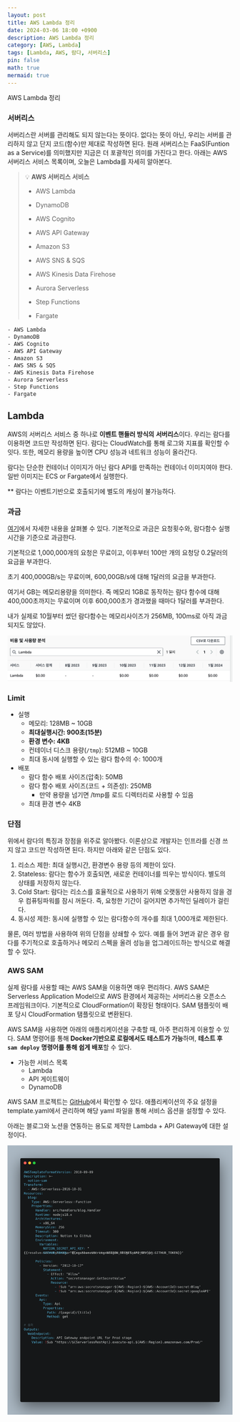 ```yaml
---
layout: post
title: AWS Lambda 정리
date: 2024-03-06 18:00 +0900 
description: AWS Lambda 정리
category: [AWS, Lambda] 
tags: [Lambda, AWS, 람다, 서버리스] 
pin: false
math: true
mermaid: true
---
```

AWS Lambda 정리
<!--more-->


### 서버리스


서버리스란 서버를 관리해도 되지 않는다는 뜻이다. 없다는 뜻이 아닌, 우리는 서버를 관리하지 않고 단지 코드(함수)만 제대로 작성하면 된다. 원래 서버리스는 FaaS(Funtion as a Service)를 의미했지만 지금은 더 포괄적인 의미를 가진다고 한다. 아래는 AWS 서버리스 서비스 목록이며, 오늘은 Lambda를 자세히 알아본다.


> 💡 **AWS 서버리스 서비스**  
> - AWS Lambda  
>   
> - DynamoDB  
>   
> - AWS Cognito  
>   
> - AWS API Gateway  
>   
> - Amazon S3  
>   
> - AWS SNS & SQS  
>   
> - AWS Kinesis Data Firehose  
>   
> - Aurora Serverless  
>   
> - Step Functions  
>   
> - Fargate

	- AWS Lambda
	- DynamoDB
	- AWS Cognito
	- AWS API Gateway
	- Amazon S3
	- AWS SNS & SQS
	- AWS Kinesis Data Firehose
	- Aurora Serverless
	- Step Functions
	- Fargate

## Lambda


AWS의 서버리스 서비스 중 하나로 **이벤트 핸들러 방식의** **서버리스**이다. 우리는 람다를 이용하면 코드만 작성하면 된다. 람다는 CloudWatch를 통해 로그와 지표를 확인할 수 잇다. 또한, 메모리 용량을 높이면 CPU 성능과 네트워크 성능이 올라간다. 


람다는 단순한 컨테이너 이미지가 아닌 람다 API를 만족하는 컨테이너 이미지여야 한다. 일반 이미지는 ECS or Fargate에서 실행한다.


** 람다는 이벤트기반으로 호출되기에 별도의 캐싱이 불가능하다.


### 과금


[여기](https://aws.amazon.com/lambda/pricing/)에서 자세한 내용을 살펴볼 수 있다. 기본적으로 과금은 요청횟수와, 람다함수 실행시간을 기준으로 과금한다.


기본적으로 1,000,000개의 요청은 무료이고, 이후부터 100만 개의 요청당 0.2달러의 요금을 부과한다. 


초기 400,000GB/s는 무료이며, 600,00GB/s에 대해 1달러의 요금을 부과한다. 


여기서 GB는 메모리용량을 의미한다. 즉 메모리 1GB로 동작하는 람다 함수에 대해 400,000초까지는 무료이며 이후 600,000초가 경과했을 때마다 1달러를 부과한다. 


내가 실제로 10월부터 썼던 람다함수는 메모리사이즈가 256MB, 100ms로 아직 과금되지도 않았다.


![Untitled.png](/assets/img/post/Lambda%20정리/2.png)


### Limit

- 실행
	- 메모리: 128MB ~ 10GB
	- **최대실행시간: 900초(15분)**
	- **환경 변수: 4KB**
	- 컨테이너 디스크 용량(`/tmp`): 512MB ~ 10GB
	- 최대 동시에 실행할 수 있는 람다 함수의 수: 1000개
- 배포
	- 람다 함수 배포 사이즈(압축): 50MB
	- 람다 함수 배포 사이즈(코드 + 의존성): 250MB
		- 만약 용량을 넘기면 /tmp를 로드 디렉터리로 사용할 수 있음
	- 최대 환경 변수 4KB

### 단점


위에서 람다의 특징과 장점을 위주로 알아봤다. 이론상으로 개발자는 인프라를 신경 쓰지 않고 코드만 작성하면 된다. 하지만 아래와 같은 단점도 있다.

1. 리소스 제한: 최대 실행시간, 환경변수 용량 등의 제한이 있다.
2. Stateless: 람다는 함수가 호출되면, 새로운 컨테이너를 띄우는 방식이다. 별도의 상태를 저장하지 않는다.
3. Cold Start: 람다는 리소스를 효율적으로 사용하기 위해 오랫동안 사용하지 않을 경우 컴퓨팅파워를 잠시 꺼둔다. 즉, 요청한 기간이 길어지면 추가적인 딜레이가 걸린다.
4. 동시성 제한: 동시에 실행할 수 있는 람다함수의 개수를 최대 1,000개로 제한된다.

물론, 여러 방법을 사용하여 위의 단점을 상쇄할 수 있다. 예를 들어 3번과 같은 경우 람다를 주기적으로 호출하거나 메모리 스펙을 올려 성능을 업그레이드하는 방식으로 해결할 수 있다. 


### AWS SAM


실제 람다를 사용할 때는 AWS SAM을 이용하면 매우 편리하다. AWS SAM은 Serverless Application Model으로 AWS 환경에서 제공하는 서버리스용 오픈소스 프레임워크이다. 기본적으로 CloudFormation이 확장된 형태이다. SAM 탬플릿이 배포 당시 CloudFormation 탬플릿으로 변환된다.


AWS SAM을 사용하면 아래의 애플리케이션을 구축할 때, 아주 편리하게 이용할 수 있다. SAM 명령어를 통해 **Docker기반으로 로컬에서도 테스트가 가능**하며, **테스트 후** **`sam deploy`** **명령어를 통해 쉽게 배포**할 수 있다.

- 가능한 서비스 목록
	- Lambda
	- API 게이트웨이
	- DynamoDB

AWS SAM 프로젝트는 [GitHub](https://github.com/aws/serverless-application-model)에서 확인할 수 있다. 애플리케이션의 주요 설정을 template.yaml에서 관리하며 해당 yaml 파일을 통해 서비스 옵션을 설정할 수 있다.


아래는 블로그와 노션을 연동하는 용도로 제작한 Lambda + API Gateway에 대한 설정이다.


![Untitled.png](/assets/img/post/Lambda%20정리/3.png)

